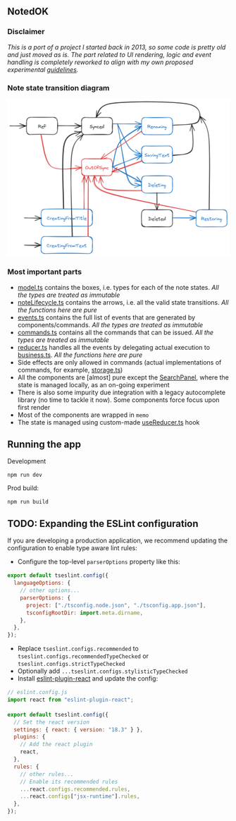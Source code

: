 ## NotedOK

### Disclaimer

_This is a port of a project I started back in 2013, so some code is pretty old and just moved as is. The part related to UI rendering, logic and event handling is completely reworked to align with my own proposed experimental [guidelines](https://github.com/artemkv/frontend_guidelines)._

### Note state transition diagram

![app model](note_states.png "App model")

### Most important parts

- [model.ts](src\model.ts) contains the boxes, i.e. types for each of the note states. _All the types are treated as immutable_
- [noteLifecycle.ts](src\noteLifecycle.ts) contains the arrows, i.e. all the valid state transitions. _All the functions here are pure_
- [events.ts](src\events.ts) contains the full list of events that are generated by components/commands. _All the types are treated as immutable_
- [commands.ts](src\commands.ts) contains all the commands that can be issued. _All the types are treated as immutable_
- [reducer.ts](src\reducer.ts) handles all the events by delegating actual execution to [business.ts](src\business.ts). _All the functions here are pure_
- Side effects are only allowed in commands (actual implementations of commands, for example, [storage.ts](src\commands\storage.ts))
- All the components are [almost] pure except the [SearchPanel](src\components\SearchPanel.tsx), where the state is managed locally, as an on-going experiment
- There is also some impurity due integration with a legacy autocomplete library (no time to tackle it now). Some components force focus upon first render
- Most of the components are wrapped in `memo`
- The state is managed using custom-made [useReducer.ts](src\hooks\useReducer.ts) hook

## Running the app

Development

```
npm run dev
```

Prod build:

```
npm run build
```

## TODO: Expanding the ESLint configuration

If you are developing a production application, we recommend updating the configuration to enable type aware lint rules:

- Configure the top-level `parserOptions` property like this:

```js
export default tseslint.config({
  languageOptions: {
    // other options...
    parserOptions: {
      project: ["./tsconfig.node.json", "./tsconfig.app.json"],
      tsconfigRootDir: import.meta.dirname,
    },
  },
});
```

- Replace `tseslint.configs.recommended` to `tseslint.configs.recommendedTypeChecked` or `tseslint.configs.strictTypeChecked`
- Optionally add `...tseslint.configs.stylisticTypeChecked`
- Install [eslint-plugin-react](https://github.com/jsx-eslint/eslint-plugin-react) and update the config:

```js
// eslint.config.js
import react from "eslint-plugin-react";

export default tseslint.config({
  // Set the react version
  settings: { react: { version: "18.3" } },
  plugins: {
    // Add the react plugin
    react,
  },
  rules: {
    // other rules...
    // Enable its recommended rules
    ...react.configs.recommended.rules,
    ...react.configs["jsx-runtime"].rules,
  },
});
```
